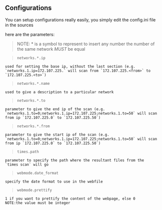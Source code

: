 ## Configurations

You can setup configurations really easily, you simply edit the config.ini file in the sources

here are the parameters:

>NOTE: * is a symbol to represent to insert any number the number of the same network *MUST* be equal



> `networks.*.ip`

    used for setting the base ip, without the last section (e.g. `networks.1.ip=172.107.225.` will scan from `172.107.225.<from>` to `172.107.225.<to>`)

> `networks.*.name`

    used to give a description to a particular network
> `networks.*.to`

    parameter to give the end ip of the scan (e.g. `networks.1.to=0;networks.1.ip=172.107.225;networks.1.to=50` will scan from ip `172.107.225.0` to `172.107.225.50`)

> `networks.*.from`

    parameter to give the start ip of the scan (e.g. `networks.1.to=0;networks.1.ip=172.107.225;networks.1.to=50` will scan from ip `172.107.225.0` to `172.107.225.50`)

> `times.path`

    parameter to specify the path where the resultant files from the `times scan` will go

> `webmode.date_format`

    specify the date format to use in the webfile

> `webmode.prettify`

    1 if you want to prettify the content of the webpage, else 0
    NOTE:the value must be integer
